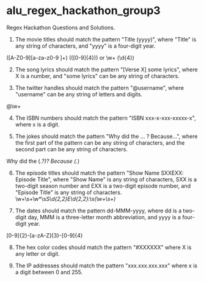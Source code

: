 # alu_regex_hackathon_group3

Regex Hackathon Questions and Solutions.

1. The movie titles should match the pattern "Title (yyyy)", where "Title" is any string of characters, and "yyyy" is a four-digit year.

([A-Z0-9][a-za-z0-9 ]+) \(([0-9]{4})\) or \w+ \(\d{4}\)

2. The song lyrics should match the pattern "[Verse X] some lyrics", where X is a number, and "some lyrics" can be any string of characters.



3. The twitter handles should match the pattern "@username", where "username" can be any string of letters and digits.

@\w+

4. The ISBN numbers should match the pattern "ISBN xxx-x-xxx-xxxxx-x", where x is a digit.



5. The jokes should match the pattern "Why did the ... ? Because...", where the first part of the pattern can be any string of characters, and the second part can be any string of characters.

Why did the (.*?)\? Because (.*)


6. The episode titles should match the pattern "Show Name SXXEXX: Episode Title", where "Show Name" is any string of characters, SXX is a two-digit season number and EXX is a two-digit episode number, and "Episode Title" is any string of characters.
\w+\s+\w*\s*S\d{2,2}E\d{2,2}:\s(\w+\s+)*


7. The dates should match the pattern dd-MMM-yyyy, where dd is a two-digit day, MMM is a three-letter month abbreviation, and yyyy is a four-digit year.

[0-9]{2}-[a-zA-Z]{3}-[0-9]{4}

8. The hex color codes should match the pattern "#XXXXXX" where X is any letter or digit.



9. The IP addresses should match the pattern "xxx.xxx.xxx.xxx" where x is a digit between 0 and 255.


